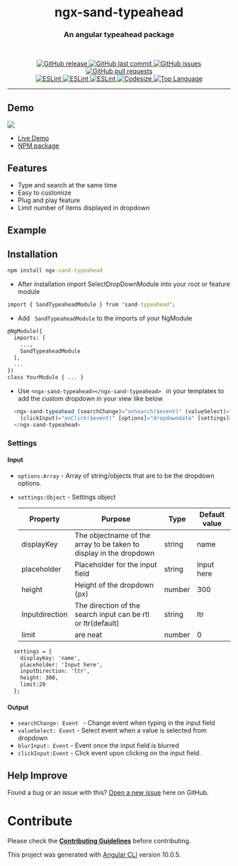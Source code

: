 <!-- ![](./images/preview.png) -->
<h1 align='center'>ngx-sand-typeahead</h1>

<h3 align="center"> An angular typeahead package</h3>
<br>
<p align="center"> 
  <a href="https://github.com/SandeepBalachandran/ngx-sand-typeahead/releases/" target="_blank">
    <img alt="GitHub release" src="https://img.shields.io/github/v/release/SandeepBalachandran/ngx-sand-typeahead?include_prereleases&style=flat-square">
  </a> 

  <a href="https://github.com/SandeepBalachandran/ngx-sand-typeahead/commits/main" target="_blank">
    <img src="https://img.shields.io/github/last-commit/SandeepBalachandran/ngx-sand-typeahead?style=flat-square" alt="GitHub last commit">
  </a>

  <a href="https://github.com/SandeepBalachandran/ngx-sand-typeahead/issues" target="_blank">
    <img src="https://img.shields.io/github/issues/SandeepBalachandran/ngx-sand-typeahead?style=flat-square&color=red" alt="GitHub issues">
  </a>

  <a href="https://github.com/SandeepBalachandran/ngx-sand-typeahead/pulls" target="_blank">
    <img src="https://img.shields.io/github/issues-pr/SandeepBalachandran/ngx-sand-typeahead?style=flat-square&color=blue" alt="GitHub pull requests">
  </a>

  </br>

  <a href="https://standardjs.com" target="_blank">
    <img alt="ESLint" src="https://img.shields.io/badge/code_style-standard-brightgreen.svg?style=flat-square">
  </a>
  
  <a href="" target="_blank">
    <img alt="ESLint" src="https://img.shields.io/github/stars/SandeepBalachandran/ngx-sand-typeahead">
  </a>
  
  <a href="" target="_blank">
    <img alt="ESLint" src="https://img.shields.io/github/forks/SandeepBalachandran/ngx-sand-typeahead">
  </a>
   <a href="" target="_blank">
    <img alt="Codesize" src="https://img.shields.io/github/languages/code-size/SandeepBalachandran/ngx-sand-typeahead.svg">
  </a>
  <a href="" target="_blank">
    <img alt="Top Language" src="https://img.shields.io/github/languages/top/SandeepBalachandran/ngx-sand-typeahead.svg">
  </a>
  
</p>
<hr>

## Demo 
![](https://github.com/SandeepBalachandran/ngx-sand-typeahead/raw/main/assets/demo.gif) 

* [Live Demo](https://angular-8-ngx-sand-typeahead.stackblitz.io/)
* [NPM package](https://www.npmjs.com/package/ngx-sand-typeahead)
## Features
* Type and search at the same time
* Easy to customize
* Plug and play feature
* Limit number of items displayed in dropdown

## Example

## Installation

```cmd
npm install ngx-sand-typeahead
```
* After installation import SelectDropDownModule into your root or feature module

```cmd
import { SandTypeaheadModule } from 'sand-typeahead';
```
* Add ``` SandTypeaheadModule``` to the imports of your NgModule

```cmd
@NgModule({
  imports: [
    ...,
    SandTypeaheadModule
  ],
  ...
})
class YourModule { ... }
```

* Use  ```<ngx-sand-typeahead></ngx-sand-typeahead> ``` in your templates to add the custom dropdown in your view like below

```ts
  <ngx-sand-typeahead (searchChange)="onSearch($event)" (valueSelect)="onSelect($event)" (blurInput)="onBlur($event)"
    (clickInput)="onClick($event)" [options]="dropdowndata" [settings]="settings">
  </ngx-sand-typeahead>
 ```
### Settings

#### Input
* ```options:Array``` - Array of string/objects that are to be the dropdown options. 
* ```settings:Object``` - Settings object
 
  | Property        | Purpose                                                               | Type   | Default value  |
  | ----------------|---------------------------------------------------------------------- |--------|----------------|
  | displayKey      | The objectname of the array to be taken to display in the dropdown    | string | name           |
  | placeholder     | Placeholder for the input field                                       | string |  Input here    |
  | height          | Height of the dropdown (px)                                           | number | 300            |
  | Inputdirection  |  The direction of the search input can be rtl or ltr(default)         | string |    ltr         |
  | limit           | are neat                                                              | number |       0        |
 
  

```cmd
  settings = {
    displayKey: 'name',
    placeholder: 'Input here',
    inputDirection: 'ltr',
    height: 300,
    limit:20
  };
```

#### Output
* ``` searchChange: Event  ``` - Change event when typing in the input field
* ``` valueSelect: Event ``` - Select event when a value is selected from dropdown
* ``` blurInput: Event ``` - Event once the input field is blurred
* ``` clickInput:Event ``` - Click event upon clicking on the input field.

## Help Improve

Found a bug or an issue with this? [Open a new issue](https://github.com/SandeepBalachandran/ngx-sand-typeahead/issues) here on GitHub.


# Contribute
Please check the [**Contributing Guidelines**](https://github.com/SandeepBalachandran/ngx-sand-typeahead/blob/main/CONTRIBUTING.md) before contributing.

This project was generated with [Angular CLI](https://github.com/angular/angular-cli) version 10.0.5.
